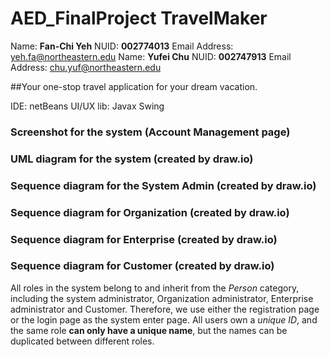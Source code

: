 # AED_FinalProject TravelMaker
Name: __Fan-Chi Yeh__ NUID: __002774013__ Email Address: yeh.fa@northeastern.edu
Name: __Yufei Chu__ NUID: __002747913__ Email Address: chu.yuf@northeastern.edu

##Your one-stop travel application for your dream vacation.

IDE: netBeans
UI/UX lib: Javax Swing

### Screenshot for the system (Account Management page)

### UML diagram for the system (created by draw.io)

### Sequence diagram for the System Admin (created by draw.io)

### Sequence diagram for Organization (created by draw.io)

### Sequence diagram for Enterprise (created by draw.io)

### Sequence diagram for Customer (created by draw.io)

All roles in the system belong to and inherit from the *Person* category, including the system administrator, Organization administrator, Enterprise administrator and Customer. Therefore, we use either the registration page or the login page as the system enter page. All users own a *unique ID*, and the same role **can only have a unique name**, but the names can be duplicated between different roles.
